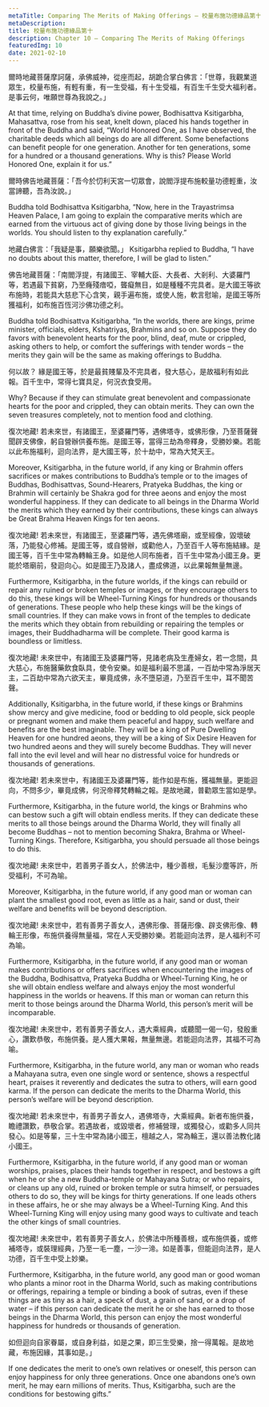 ```yaml
---
metaTitle: Comparing The Merits of Making Offerings — 校量布施功德緣品第十
metaDescription:
title: 校量布施功德緣品第十
description: Chapter 10 — Comparing The Merits of Making Offerings
featuredImg: 10
date: 2021-02-10
---
```


爾時地藏菩薩摩訶薩，承佛威神，從座而起，胡跪合掌白佛言：「世尊，我觀業道眾生，校量布施，有輕有重，有一生受福，有十生受福，有百生千生受大福利者。是事云何，唯願世尊為我說之。」

At that time, relying on Buddha’s divine power, Bodhisattva Ksitigarbha, Mahasattva, rose from his seat, knelt down, placed his hands together in front of the Buddha and said, “World Honored One, as I have observed, the charitable deeds which all beings do are all different. Some benefactions can benefit people for one generation. Another for ten generations, some for a hundred or a thousand generations. Why is this? Please World Honored One, explain it for us.”

爾時佛告地藏菩薩：「吾今於忉利天宮一切眾會，說閻浮提布施較量功德輕重，汝當諦聽，吾為汝說。」

Buddha told Bodhisattva Ksitigarbha, “Now, here in the Trayastrimsa Heaven Palace, I am going to explain the comparative merits which are earned from the virtuous act of giving done by those living beings in the worlds. You should listen to thy explanation carefully.”

地藏白佛言：「我疑是事，願樂欲聞。」
Ksitigarbha replied to Buddha, “I have no doubts about this matter, therefore, I will be glad to listen.”

佛告地藏菩薩：「南閻浮提，有諸國王、宰輔大臣、大長者、大剎利、大婆羅門等，若遇最下貧窮，乃至癃殘瘖啞，聾癡無目，如是種種不完具者。是大國王等欲布施時，若能具大慈悲下心含笑，親手遍布施，或使人施，軟言慰喻，是國王等所獲福利，如布施百恆河沙佛功德之利。

Buddha told Bodhisattva Ksitigarbha, “In the worlds, there are kings, prime minister, officials, elders, Kshatriyas, Brahmins and so on. Suppose they do favors with benevolent hearts for the poor, blind, deaf, mute or crippled, asking others to help, or comfort the sufferings with tender words – the merits they gain will be the same as making offerings to Buddha.

何以故？ 緣是國王等，於是最貧賤輩及不完具者，發大慈心，是故福利有如此報。百千生中，常得七寶具足，何況衣食受用。

Why? Because if they can stimulate great benevolent and compassionate hearts for the poor and crippled, they can obtain merits. They can own the seven treasures completely, not to mention food and clothing.

復次地藏! 若未來世，有諸國王，至婆羅門等，遇佛塔寺，或佛形像，乃至菩薩聲聞辟支佛像，躬自營辦供養布施。是國王等，當得三劫為帝釋身，受勝妙樂。若能以此布施福利，迴向法界，是大國王等，於十劫中，常為大梵天王。

Moreover, Ksitigarbha, in the future world, if any king or Brahmin offers sacrifices or makes contributions to Buddha’s temple or to the images of Buddhas, Bodhisattvas, Sound-Hearers, Pratyeka Buddhas, the king or Brahmin will certainly be Shakra god for three aeons and enjoy the most wonderful happiness. If they can dedicate to all beings in the Dharma World the merits which they earned by their contributions, these kings can always be Great Brahma Heaven Kings for ten aeons.

復次地藏! 若未來世，有諸國王，至婆羅門等，遇先佛塔廟，或至經像，毀壞破落，乃能發心修補。是國王等，或自營辦，或勸他人，乃至百千人等布施結緣。是國王等，百千生中常為轉輪王身。如是他人同布施者，百千生中常為小國王身。更能於塔廟前，發迴向心。如是國王乃及諸人，盡成佛道，以此果報無量無邊。

Furthermore, Ksitigarbha, in the future worlds, if the kings can rebuild or repair any ruined or broken temples or images, or they encourage others to do this, these kings will be Wheel-Turning Kings for hundreds or thousands of generations. These people who help these kings will be the kings of small countries. If they can make vows in front of the temples to dedicate the merits which they obtain from rebuilding or repairing the temples or images, their Buddhadharma will be complete. Their good karma is boundless or limitless.

復次地藏! 未來世中，有諸國王及婆羅門等，見諸老病及生產婦女，若一念間，具大慈心，布施醫藥飲食臥具，使令安樂。如是福利最不思議，一百劫中常為淨居天主，二百劫中常為六欲天主，畢竟成佛，永不墮惡道，乃至百千生中，耳不聞苦聲。

Additionally, Ksitigarbha, in the future world, if these kings or Brahmins show mercy and give medicine, food or bedding to old people, sick people or pregnant women and make them peaceful and happy, such welfare and benefits are the best imaginable. They will be a king of Pure Dwelling Heaven for one hundred aeons, they will be a king of Six Desire Heaven for two hundred aeons and they will surely become Buddhas. They will never fall into the evil level and will hear no distressful voice for hundreds or thousands of generations.

復次地藏! 若未來世中，有諸國王及婆羅門等，能作如是布施，獲福無量。更能迴向，不問多少，畢竟成佛，何況帝釋梵轉輪之報。是故地藏，普勸眾生當如是學。

Furthermore, Ksitigarbha, in the future world, the kings or Brahmins who can bestow such a gift will obtain endless merits. If they can dedicate these merits to all those beings around the Dharma World, they will finally all become Buddhas – not to mention becoming Shakra, Brahma or Wheel-Turning Kings. Therefore, Ksitigarbha, you should persuade all those beings to do this.

復次地藏! 未來世中，若善男子善女人，於佛法中，種少善根，毛髮沙塵等許，所受福利，不可為喻。

Moreover, Ksitigarbha, in the future world, if any good man or woman can plant the smallest good root, even as little as a hair, sand or dust, their welfare and benefits will be beyond description.

復次地藏! 未來世中，若有善男子善女人，遇佛形像、菩薩形像、辟支佛形像、轉輪王形像，布施供養得無量福，常在人天受勝妙樂。若能迴向法界，是人福利不可為喻。

Furthermore, Ksitigarbha, in the future world, if any good man or woman makes contributions or offers sacrifices when encountering the images of the Buddha, Bodhisattva, Pratyeka Buddha or Wheel-Turning King, he or she will obtain endless welfare and always enjoy the most wonderful happiness in the worlds or heavens. If this man or woman can return this merit to those beings around the Dharma World, this person’s merit will be incomparable.

復次地藏! 未來世中，若有善男子善女人，遇大乘經典，或聽聞一偈一句，發殷重心，讚歎恭敬，布施供養。是人獲大果報，無量無邊。若能迴向法界，其福不可為喻。

Furthermore, Ksitigarbha, in the future world, any man or woman who reads a Mahayana sutra, even one single word or sentence, shows a respectful heart, praises it reverently and dedicates the sutra to others, will earn good karma. If the person can dedicate the merits to the Dharma World, this person’s welfare will be beyond description.

復次地藏! 若未來世中，有善男子善女人，遇佛塔寺，大乘經典。新者布施供養，瞻禮讚歎，恭敬合掌。若遇故者，或毀壞者，修補營理，或獨發心，或勸多人同共發心。如是等輩，三十生中常為諸小國王，檀越之人，常為輪王，還以善法教化諸小國王。

Furthermore, Ksitigarbha, in the future world, if any good man or woman worships, praises, places their hands together in respect, and bestows a gift when he or she a new Buddha-temple or Mahayana Sutra; or who repairs, or cleans up any old, ruined or broken temple or sutra himself, or persuades others to do so, they will be kings for thirty generations. If one leads others in these affairs, he or she may always be a Wheel-Turning King. And this Wheel-Turning King will enjoy using many good ways to cultivate and teach the other kings of small countries.

復次地藏! 未來世中，若有善男子善女人，於佛法中所種善根，或布施供養，或修補塔寺，或裝理經典，乃至一毛一塵，一沙一渧。如是善事，但能迴向法界，是人功德，百千生中受上妙樂。

Furthermore, Ksitigarbha, in the future world, any good man or good woman who plants a minor root in the Dharma World, such as making contributions or offerings, repairing a temple or binding a book of sutras, even if these things are as tiny as a hair, a speck of dust, a grain of sand, or a drop of water – if this person can dedicate the merit he or she has earned to those beings in the Dharma World, this person can enjoy the most wonderful happiness for hundreds or thousands of generation.

如但迴向自家眷屬，或自身利益，如是之果，即三生受樂，捨一得萬報。是故地藏，布施因緣，其事如是。」

If one dedicates the merit to one’s own relatives or oneself, this person can enjoy happiness for only three generations. Once one abandons one’s own merit, he may earn millions of merits. Thus, Ksitigarbha, such are the conditions for bestowing gifts.”
